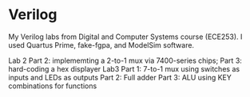 # Verilog
My Verilog labs from Digital and Computer Systems course (ECE253). 
I used Quartus Prime, fake-fgpa, and ModelSim software.

Lab 2
  Part 2: implememting a 2-to-1 mux via 7400-series chips; 
  Part 3: hard-coding a hex displayer 
Lab3
  Part 1: 7-to-1 mux using switches as inputs and LEDs as outputs
  Part 2: Full adder
  Part 3: ALU using KEY combinations for functions
